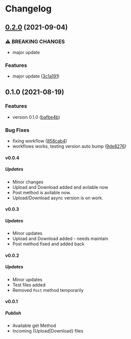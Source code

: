 # Changelog

## [0.2.0](https://www.github.com/7urkm3n/pcloud/compare/v0.1.0...v0.2.0) (2021-09-04)


### ⚠ BREAKING CHANGES

* major update

### Features

* major update ([3c1a191](https://www.github.com/7urkm3n/pcloud/commit/3c1a1914606391739f08e29c264528ba3d02d112))

## 0.1.0 (2021-08-19)

### Features

- version 0.1.0 ([bafbe4b](https://www.github.com/7urkm3n/pcloud/commit/bafbe4b1d0301eb99446c703176eb35d6dc41336))

### Bug Fixes

- fixing workflow ([858cab4](https://www.github.com/7urkm3n/pcloud/commit/858cab495be548013c3e61756e626ce17cd38db3))
- workflows works, testing version auto bump ([9de8276](https://www.github.com/7urkm3n/pcloud/commit/9de82767c31c1ae003e268910b23108bba4f2e8c))

#### v0.0.4

##### Updates

- Minor changes
- Upload and Download added and avilable now
- Post method is avilable now.
- Upload/Download async version is on work.

#### v0.0.3

##### Updates

- Minor updates
- Upload and Download added - needs maintain
- Post method fixed and added back

#### v0.0.2

##### Updates

- Minor updates
- Test files added
- Removed `Post` method temporarily

#### v0.0.1

##### Publish

- Available get Method
- Incoming {Upload|Download} files
